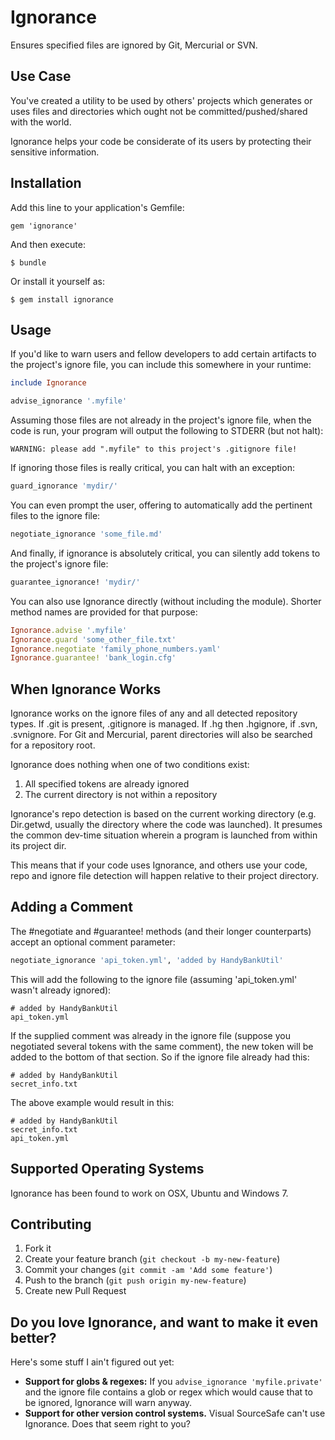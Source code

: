 # Ignorance

Ensures specified files are ignored by Git, Mercurial or SVN.

## Use Case

You've created a utility to be used by others' projects which generates
or uses files and directories which ought not be committed/pushed/shared
with the world.

Ignorance helps your code be considerate of its users by protecting
their sensitive information.

## Installation

Add this line to your application's Gemfile:

    gem 'ignorance'

And then execute:

    $ bundle

Or install it yourself as:

    $ gem install ignorance

## Usage

If you'd like to warn users and fellow developers to add certain artifacts
to the project's ignore file, you can include this somewhere in your runtime:

```ruby
include Ignorance

advise_ignorance '.myfile'
```

Assuming those files are not already in the project's ignore file, when
the code is run, your program will output the following to STDERR
(but not halt):

```
WARNING: please add ".myfile" to this project's .gitignore file!
```

If ignoring those files is really critical, you can halt with an exception:

```ruby
guard_ignorance 'mydir/'
```

You can even prompt the user, offering to automatically add the pertinent
files to the ignore file:

```ruby
negotiate_ignorance 'some_file.md'
```

And finally, if ignorance is absolutely critical, you can silently add
tokens to the project's ignore file:

```ruby
guarantee_ignorance! 'mydir/'
```

You can also use Ignorance directly (without including the module).
Shorter method names are provided for that purpose:

```ruby
Ignorance.advise '.myfile'
Ignorance.guard 'some_other_file.txt'
Ignorance.negotiate 'family_phone_numbers.yaml'
Ignorance.guarantee! 'bank_login.cfg'
```

## When Ignorance Works

Ignorance works on the ignore files of any and all detected repository types.
If .git is present, .gitignore is managed.  If .hg then .hgignore,
if .svn, .svnignore.  For Git and Mercurial, parent directories will also
be searched for a repository root.

Ignorance does nothing when one of two conditions exist:

1. All specified tokens are already ignored
2. The current directory is not within a repository

Ignorance's repo detection is based on the current working directory (e.g.
Dir.getwd, usually the directory where the code was launched).  It presumes
the common dev-time situation wherein a program is launched from within its
project dir.

This means that if your code uses Ignorance, and others use your code, repo
and ignore file detection will happen relative to their project directory.

## Adding a Comment

The #negotiate and #guarantee! methods (and their longer counterparts)
accept an optional comment parameter:

```ruby
negotiate_ignorance 'api_token.yml', 'added by HandyBankUtil'
```

This will add the following to the ignore file (assuming 'api_token.yml'
wasn't already ignored):

```
# added by HandyBankUtil
api_token.yml

```

If the supplied comment was already in the ignore file (suppose you
negotiated several tokens with the same comment), the new token will be
added to the bottom of that section.  So if the ignore file already had
this:

```
# added by HandyBankUtil
secret_info.txt

```

The above example would result in this:

```
# added by HandyBankUtil
secret_info.txt
api_token.yml

```

## Supported Operating Systems

Ignorance has been found to work on OSX, Ubuntu and Windows 7.

## Contributing

1. Fork it
2. Create your feature branch (`git checkout -b my-new-feature`)
3. Commit your changes (`git commit -am 'Add some feature'`)
4. Push to the branch (`git push origin my-new-feature`)
5. Create new Pull Request

## Do you love Ignorance, and want to make it even better?

Here's some stuff I ain't figured out yet:

- **Support for globs & regexes:** If you `advise_ignorance 'myfile.private'` and
  the ignore file contains a glob or regex which would cause that to be ignored,
  Ignorance will warn anyway.
- **Support for other version control systems.**  Visual SourceSafe can't use
  Ignorance.  Does that seem right to you?
